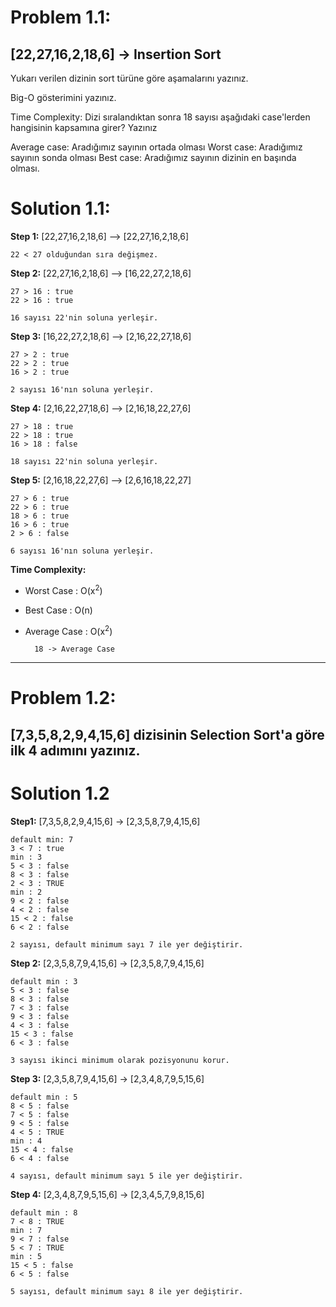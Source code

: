 
# Problem 1.1:


## [22,27,16,2,18,6] -> Insertion Sort


Yukarı verilen dizinin sort türüne göre aşamalarını yazınız.

Big-O gösterimini yazınız.

Time Complexity: Dizi sıralandıktan sonra 18 sayısı aşağıdaki case'lerden hangisinin kapsamına girer? Yazınız

Average case: Aradığımız sayının ortada olması
Worst case: Aradığımız sayının sonda olması
Best case: Aradığımız sayının dizinin en başında olması.


# Solution 1.1:


**Step 1:** [22,27,16,2,18,6] --> [22,27,16,2,18,6]

    22 < 27 olduğundan sıra değişmez.

**Step 2:** [22,27,16,2,18,6] --> [16,22,27,2,18,6]

    27 > 16 : true
    22 > 16 : true

    16 sayısı 22'nin soluna yerleşir.

**Step 3:** [16,22,27,2,18,6] --> [2,16,22,27,18,6]

    27 > 2 : true
    22 > 2 : true
    16 > 2 : true

    2 sayısı 16'nın soluna yerleşir.

**Step 4:** [2,16,22,27,18,6] --> [2,16,18,22,27,6]

    27 > 18 : true
    22 > 18 : true
    16 > 18 : false

    18 sayısı 22'nin soluna yerleşir.

**Step 5:** [2,16,18,22,27,6] --> [2,6,16,18,22,27]

    27 > 6 : true
    22 > 6 : true
    18 > 6 : true
    16 > 6 : true
    2 > 6 : false

    6 sayısı 16'nın soluna yerleşir.

**Time Complexity:**

- Worst Case : O(x<sup>2</sup>)

- Best Case : O(n)

- Average Case : O(x<sup>2</sup>)

        18 -> Average Case 

---

# Problem 1.2:

## [7,3,5,8,2,9,4,15,6] dizisinin Selection Sort'a göre ilk 4 adımını yazınız.



# Solution 1.2

**Step1:** [7,3,5,8,2,9,4,15,6] -> [2,3,5,8,7,9,4,15,6]

    default min: 7
    3 < 7 : true
    min : 3
    5 < 3 : false
    8 < 3 : false
    2 < 3 : TRUE
    min : 2
    9 < 2 : false
    4 < 2 : false
    15 < 2 : false
    6 < 2 : false
    
    2 sayısı, default minimum sayı 7 ile yer değiştirir.

**Step 2:** [2,3,5,8,7,9,4,15,6] -> [2,3,5,8,7,9,4,15,6]

    default min : 3
    5 < 3 : false
    8 < 3 : false
    7 < 3 : false
    9 < 3 : false
    4 < 3 : false
    15 < 3 : false
    6 < 3 : false

    3 sayısı ikinci minimum olarak pozisyonunu korur.

**Step 3:** [2,3,5,8,7,9,4,15,6] -> [2,3,4,8,7,9,5,15,6]

    default min : 5
    8 < 5 : false
    7 < 5 : false
    9 < 5 : false
    4 < 5 : TRUE
    min : 4
    15 < 4 : false
    6 < 4 : false

    4 sayısı, default minimum sayı 5 ile yer değiştirir.

**Step 4:** [2,3,4,8,7,9,5,15,6] -> [2,3,4,5,7,9,8,15,6]

    default min : 8
    7 < 8 : TRUE
    min : 7
    9 < 7 : false
    5 < 7 : TRUE
    min : 5
    15 < 5 : false
    6 < 5 : false

    5 sayısı, default minimum sayı 8 ile yer değiştirir.












